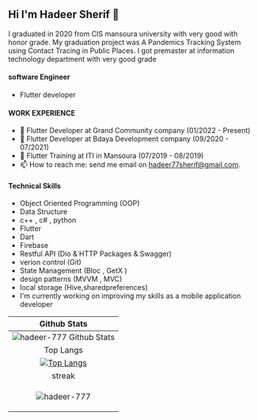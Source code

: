 ## Hi I'm Hadeer Sherif 👋
 I graduated in 2020 from CIS mansoura university with very good with honor grade.
 My graduation project was A Pandemics Tracking System using Contact Tracing in Public Places.
 I got premaster at information technology department with very good grade 
 
 #### software Engineer
- Flutter developer

#### WORK EXPERIENCE
- 🔭 Flutter Developer at Grand Community company (01/2022 - Present)
- 🌱 Flutter Developer at Bdaya Development company (09/2020 - 07/2021)
- 👯 Flutter Training at ITI in Mansoura (07/2019 - 08/2019)
- 📫 How to reach me: send me email on hadeer77sherif@gmail.com.
 
#### Technical Skills
  - Object Oriented Programming (OOP)
  - Data Structure
  - c++ , c# , python
  - Flutter
  - Dart
  - Firebase
  - Restful API (Dio & HTTP Packages & Swagger)
  - verion control (Git)
  - State Management (Bloc , GetX )
  - design patterns (MVVM , MVC)
  - local storage (Hive,sharedpreferences)
  - I'm currently working on improving my skills as a mobile application developer
  
  
  
| Github Stats |
|:------------:|
|![hadeer-777 Github Stats](https://github-readme-stats.vercel.app/api?username=hadeer-777&show_icons=true&theme=dracula)|
| Top Langs |
|[![Top Langs](https://github-readme-stats.vercel.app/api/top-langs/?username=hadeer-777&exclude_repo=ualehosaini.github.io,free-for-dev&layout=compact&langs_count=8)](https://github.com/ualehosaini)|
| streak |
|<p><img align="center" src="https://github-readme-streak-stats.herokuapp.com/?user=hadeer-777&" alt="hadeer-777" /></p> 
